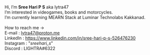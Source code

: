 Hi, I’m <strong>Sree Hari P S</strong> aka lytra47 <br />
I’m interested in videogames, books and motorcycles. <br />
I’m currently learning MEARN Stack at Luminar Technolabs Kakkanad. <br />
<br />
How to reach me -> <br />
E-mail : lytra47@proton.me <br />
LinkedIn : https://www.linkedin.com/in/sree-hari-p-s-526476230 <br />
Instagram : "_sreehari_s_" <br />
Discord : LIGHTRA#6322 <br />

